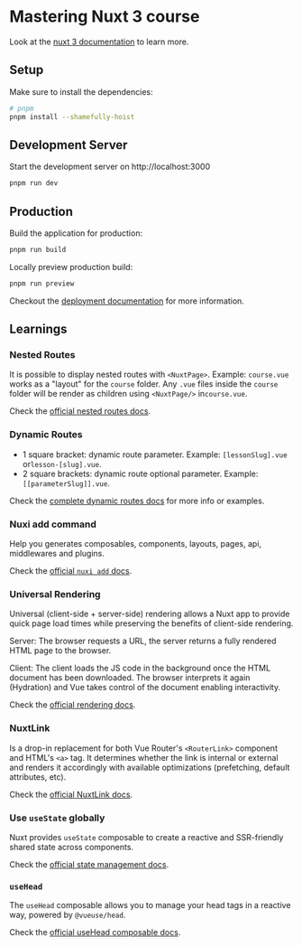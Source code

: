 # Mastering Nuxt 3 course

Look at the [nuxt 3 documentation](https://v3.nuxtjs.org) to learn more.

## Setup

Make sure to install the dependencies:

```bash
# pnpm
pnpm install --shamefully-hoist
```

## Development Server

Start the development server on http://localhost:3000

```bash
pnpm run dev
```

## Production

Build the application for production:

```bash
pnpm run build
```

Locally preview production build:

```bash
pnpm run preview
```

Checkout the [deployment documentation](https://v3.nuxtjs.org/guide/deploy/presets) for more information.

## Learnings

### Nested Routes

It is possible to display nested routes with `<NuxtPage>`.
Example: `course.vue` works as a "layout" for the `course` folder. Any `.vue` files inside the `course` folder will be render as children using `<NuxtPage/>` in`course.vue`.

Check the [official nested routes docs](https://nuxt.com/docs/guide/directory-structure/pages#nested-routes).

### Dynamic Routes

- 1 square bracket: dynamic route parameter. Example: `[lessonSlug].vue` or`lesson-[slug].vue`.
- 2 square brackets: dynamic route optional parameter. Example: `[[parameterSlug]].vue`.

Check the [complete dynamic routes docs](https://nuxt.com/docs/guide/directory-structure/pages#dynamic-routes) for more info or examples.

### Nuxi add command

Help you generates composables, components, layouts, pages, api, middlewares and plugins.

Check the [official `nuxi add` docs](https://nuxt.com/docs/api/commands/add#nuxi-add).

### Universal Rendering

Universal (client-side + server-side) rendering allows a Nuxt app to provide quick page load times while preserving the benefits of client-side rendering.

Server: The browser requests a URL, the server returns a fully rendered HTML page to the browser.

Client: The client loads the JS code in the background once the HTML document has been downloaded. The browser interprets it again (Hydration) and Vue takes control of the document enabling interactivity.

Check the [official rendering docs](https://nuxt.com/docs/guide/concepts/rendering#universal-rendering).

### NuxtLink

Is a drop-in replacement for both Vue Router's `<RouterLink>` component and HTML's `<a>` tag. It determines whether the link is internal or external and renders it accordingly with available optimizations (prefetching, default attributes, etc).

Check the [official NuxtLink docs](https://nuxt.com/docs/api/components/nuxt-link).

### Use `useState` globally

Nuxt provides `useState` composable to create a reactive and SSR-friendly shared state across components.

Check the [official state management docs](https://nuxt.com/docs/getting-started/state-management).

### `useHead`

The `useHead` composable allows you to manage your head tags in a reactive way, powered by `@vueuse/head`.

Check the [official useHead composable docs](https://nuxt.com/docs/getting-started/seo-meta#composable-usehead).
